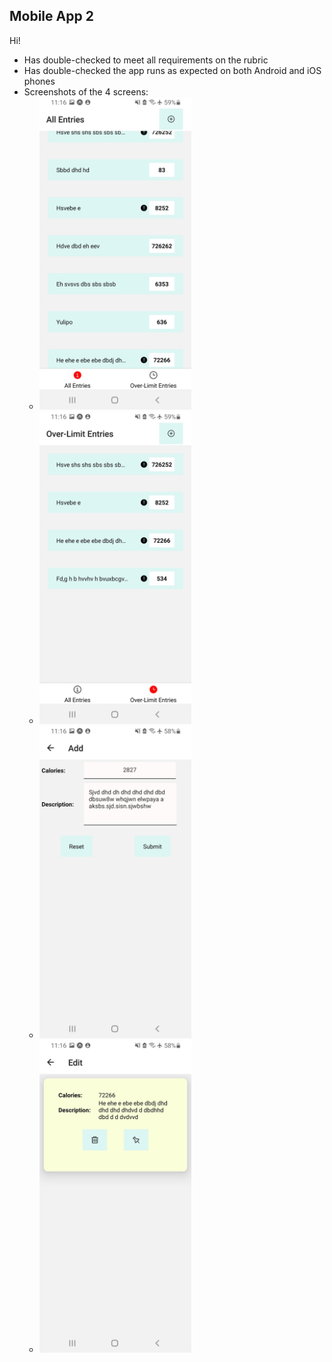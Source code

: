 ## Mobile App 2

Hi!

* Has double-checked to meet all requirements on the rubric
* Has double-checked the app runs as expected on both Android and iOS phones
* Screenshots of the 4 screens:
  * <img src="./resource/ss1.jpg" alt= "1" height="500">
  * <img src="./resource/ss2.jpg" alt= "2" height="500">
  * <img src="./resource/ss3.jpg" alt= "3" height="500">
  * <img src="./resource/ss4.jpg" alt= "4" height="500">